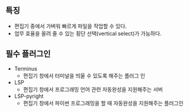 
## 특징
* 편집기 중에서 가벼워 빠르게 파일을 작업할 수 있다. 
* 업무 효율을 올려 줄 수 있는 횡단 선택(vertical select)가 가능하다.

## 필수 플러그인
* Terminus
	* 편집기 창에서 터미널을 띄울 수 있도록 해주는 플러그 인
* LSP
	* 편집기 창에서 프로그래밍 언어 관련 자동완성을 지원해주는 서버
* LSP-pyright
	* 편집기 창에서 파이썬 프로그래밍을 할 때 자동완성을 지원해주는 플러그인